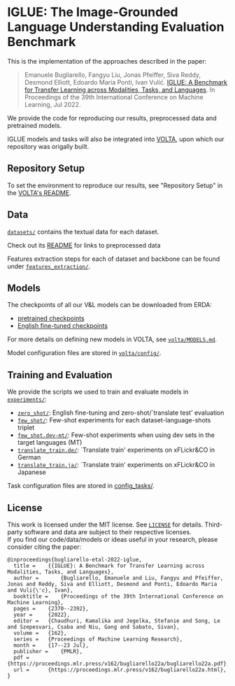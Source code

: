 # IGLUE: The Image-Grounded Language Understanding Evaluation Benchmark

This is the implementation of the approaches described in the paper:
> Emanuele Bugliarello, Fangyu Liu, Jonas Pfeiffer, Siva Reddy, Desmond Elliott, Edoardo Maria Ponti, Ivan Vulić. [IGLUE: A Benchmark for Transfer Learning across Modalities, Tasks, and Languages](https://arxiv.org/abs/2201.11732). In Proceedings of the 39th International Conference on Machine Learning, Jul 2022.

We provide the code for reproducing our results, preprocessed data and pretrained models.

IGLUE models and tasks will also be integrated into [VOLTA](https://github.com/e-bug/volta), upon which our repository was origally built.


## Repository Setup

To set the environment to reproduce our results, see "Repository Setup" in the [VOLTA's README](volta/README.md).


## Data

[`datasets/`](datasets) contains the textual data for each dataset.

Check out its [README](datasets/README.md) for links to preprocessed data  

Features extraction steps for each of dataset and backbone can be found under [`features_extraction/`](features_extraction). 


## Models

The checkpoints of all our V&L models can be downloaded from ERDA:
- [pretrained checkpoints](https://sid.erda.dk/sharelink/b1Rge0DwwW)
- [English fine-tuned checkpoints](https://sid.erda.dk/sharelink/AWoHhGwsTA)

For more details on defining new models in VOLTA, see [`volta/MODELS.md`](volta/MODELS.md).

Model configuration files are stored in [`volta/config/`](volta/config). 


## Training and Evaluation

We provide the scripts we used to train and evaluate models in [`experiments/`](experiments):
- [`zero_shot/`](experiments/zero_shot): English fine-tuning and zero-shot/`translate test' evaluation
- [`few_shot/`](experiments/few_shot): Few-shot experiments for each dataset-language-shots triplet
- [`few_shot.dev-mt/`](experiments/few_shot.dev-mt): Few-shot experiments when using dev sets in the target languages (MT)
- [`translate_train.de/`](experiments/translate_train.de): `Translate train' experiments on xFLickr&CO in German
- [`translate_train.ja/`](experiments/translate_train.ja): `Translate train' experiments on xFLickr&CO in Japanese

Task configuration files are stored in [config_tasks/](config_tasks).


## License

This work is licensed under the MIT license. See [`LICENSE`](LICENSE) for details. 
Third-party software and data are subject to their respective licenses. <br>
If you find our code/data/models or ideas useful in your research, please consider citing the paper:
```
@inproceedings{bugliarello-etal-2022-iglue,
  title = 	 {{IGLUE}: A Benchmark for Transfer Learning across Modalities, Tasks, and Languages},
  author =       {Bugliarello, Emanuele and Liu, Fangyu and Pfeiffer, Jonas and Reddy, Siva and Elliott, Desmond and Ponti, Edoardo Maria and Vuli{\'c}, Ivan},
  booktitle = 	 {Proceedings of the 39th International Conference on Machine Learning},
  pages = 	 {2370--2392},
  year = 	 {2022},
  editor = 	 {Chaudhuri, Kamalika and Jegelka, Stefanie and Song, Le and Szepesvari, Csaba and Niu, Gang and Sabato, Sivan},
  volume = 	 {162},
  series = 	 {Proceedings of Machine Learning Research},
  month = 	 {17--23 Jul},
  publisher =    {PMLR},
  pdf = 	 {https://proceedings.mlr.press/v162/bugliarello22a/bugliarello22a.pdf},
  url = 	 {https://proceedings.mlr.press/v162/bugliarello22a.html},
}
```

